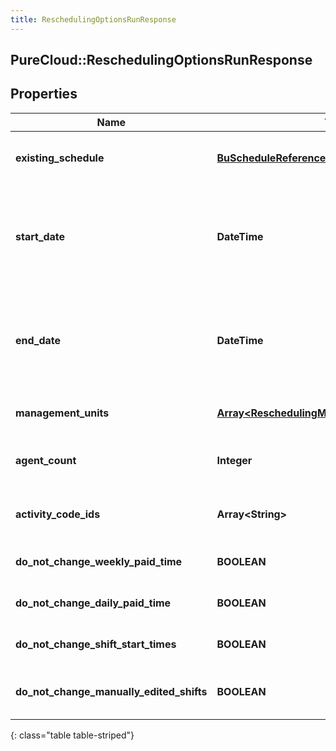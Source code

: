 ```yaml
---
title: ReschedulingOptionsRunResponse
---
```

## PureCloud::ReschedulingOptionsRunResponse

## Properties

|Name | Type | Description | Notes|
|------------ | ------------- | ------------- | -------------|
| **existing_schedule** | [**BuScheduleReference**](BuScheduleReference.html) | The existing schedule to which this reschedule run applies | [optional] |
| **start_date** | **DateTime** | The start date of the period to reschedule. Date time is represented as an ISO-8601 string. For example: yyyy-MM-ddTHH:mm:ss.SSSZ | [optional] |
| **end_date** | **DateTime** | The end date of the period to reschedule. Date time is represented as an ISO-8601 string. For example: yyyy-MM-ddTHH:mm:ss.SSSZ | [optional] |
| **management_units** | [**Array&lt;ReschedulingManagementUnitResponse&gt;**](ReschedulingManagementUnitResponse.html) | Per-management unit rescheduling options | [optional] |
| **agent_count** | **Integer** | The number of agents to be considered in the reschedule | [optional] |
| **activity_code_ids** | **Array&lt;String&gt;** | The IDs of the activity codes being considered for reschedule | [optional] |
| **do_not_change_weekly_paid_time** | **BOOLEAN** | Whether weekly paid time is allowed to be changed | [optional] |
| **do_not_change_daily_paid_time** | **BOOLEAN** | Whether daily paid time is allowed to be changed | [optional] |
| **do_not_change_shift_start_times** | **BOOLEAN** | Whether shift start times are allowed to be changed | [optional] |
| **do_not_change_manually_edited_shifts** | **BOOLEAN** | Whether manually edited shifts are allowed to be changed | [optional] |
{: class="table table-striped"}


